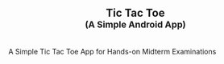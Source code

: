 <h2 align='center'>Tic Tac Toe<br><sub align='center'>(A Simple Android App)</sub></h2>
<br>
A Simple Tic Tac Toe App for Hands-on Midterm Examinations

<br>
